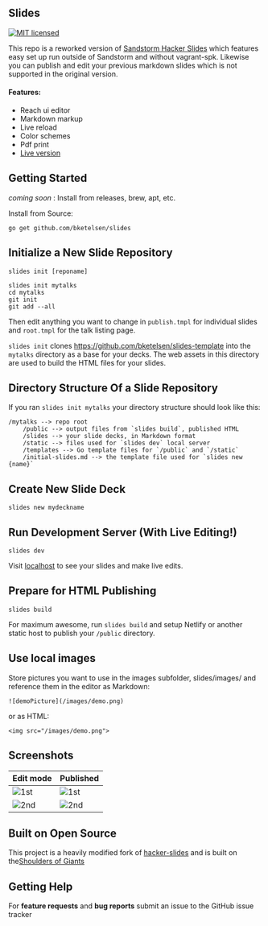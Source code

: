## Slides

[![MIT licensed](https://img.shields.io/badge/license-MIT-blue.svg)](https://github.com/bketelsen/slides/blob/master/LICENSE)

This repo is a reworked version of [Sandstorm Hacker Slides](https://github.com/jacksingleton/hacker-slides) which features easy set up run outside of Sandstorm and without vagrant-spk. Likewise you can publish and edit your previous markdown slides which is not supported in the original version.


#### Features:

- Reach ui editor
- Markdown markup
- Live reload
- Color schemes
- Pdf print
- [Live version](https://talks.bjk.fyi)

Getting Started
----
*coming soon* : Install from releases, brew, apt, etc.

Install from Source:

`go get github.com/bketelsen/slides`


Initialize a New Slide Repository
----
`slides init [reponame]`

```shell
slides init mytalks
cd mytalks
git init
git add --all
```
Then edit anything you want to change in `publish.tmpl` for individual slides and `root.tmpl` for the talk listing page.

`slides init` clones https://github.com/bketelsen/slides-template into the `mytalks` directory as a base for your decks.  The web assets in this directory are used to build the HTML files for your slides.

Directory Structure Of a Slide Repository
------
If you ran `slides init mytalks` your directory structure should look like this:

``` 
/mytalks --> repo root
    /public --> output files from `slides build`, published HTML
    /slides --> your slide decks, in Markdown format
    /static --> files used for `slides dev` local server
    /templates --> Go template files for `/public` and `/static`
    /initial-slides.md --> the template file used for `slides new {name}`
```


Create New Slide Deck
----
```shell
slides new mydeckname
```

Run Development Server (With Live Editing!)
----
```shell
slides dev
```

Visit [localhost](http://localhost:8080) to see your slides and make live edits.

Prepare for HTML Publishing
----
```shell
slides build
```

For maximum awesome, run `slides build` and setup Netlify or another static host to publish your `/public` directory.

Use local images
----
Store pictures you want to use in the images subfolder, slides/images/ and reference them in the editor as Markdown:
```
![demoPicture](/images/demo.png)
```
or as HTML:
```
<img src="/images/demo.png">
```

Screenshots
----

| Edit mode | Published  |
| --- | --- |
| ![1st](https://sc-cdn.scaleengine.net/i/520e2f4a8ca107b0263936507120027e.png) | ![1st](https://sc-cdn.scaleengine.net/i/7ae0d31a40b0b9e7acc3f131754874cf.png) |
|![2nd](https://sc-cdn.scaleengine.net/i/5acba66070e24f76bc7f20224adc611e.png) | ![2nd](https://sc-cdn.scaleengine.net/i/fee3e1374cb13b1d8c292becb7f514ae.png) |


Built on Open Source
----
This project is a heavily modified fork of [hacker-slides](https://github.com/msoedov/hacker-slides) and is built on the[Shoulders of Giants](/SHOULDERS.md)


Getting Help
------------

For **feature requests** and **bug reports**  submit an issue
to the GitHub issue tracker
